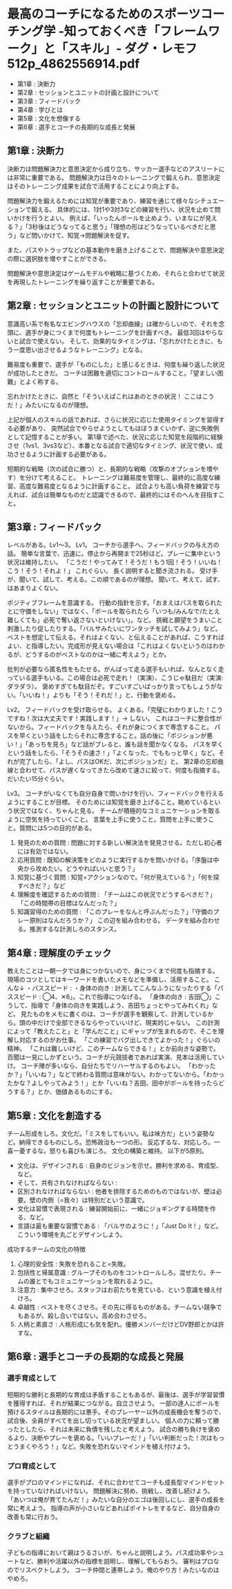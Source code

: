 # 最高のコーチになるためのスポーツコーチング学 -知っておくべき「フレームワーク」と「スキル」- ダグ・レモフ 512p_4862556914.pdf

- 第1章 : 決断力
- 第2章 : セッションとユニットの計画と設計について
- 第3章 : フィードバック
- 第4章 : 学びとは
- 第5章 : 文化を想像する
- 第6章 : 選手とコーチの長期的な成長と発展

## 第1章 : 決断力

決断力は問題解決力と意思決定から成り立ち、サッカー選手などのアスリートには非常に重要である。
問題解決力は日々のトレーニングで鍛えられ、意思決定はそのトレーニング成果を試合で活用することにより向上する。

問題解決力を鍛えるためには知覚が重要であり、練習を通じて様々なシチュエーションで鍛える。
具体的には、1対1や3対3などの練習を行い、状況を止めて問いかけを行うとよい。
例えば、「いったんボールを止めよう、いまなにが見える？」「3秒後はどうなってると思う」「理想の形はどうなっているべきだと思う」など問いかけて、知覚→問題解決を促す。

また、パスやトラップなどの基本動作を磨き上げることで、問題解決や意思決定の際に選択肢を増やすことができる。

問題解決や意思決定はゲームモデルや戦略に基づくため、それらと合わせて状況を再現したトレーニングを繰り返すことが重要である。

## 第2章 : セッションとユニットの計画と設計について

意識高い系で有名なエビングハウスの「忘却曲線」は確からしいので、それを念頭に、選手が身につくまで何度もトレーニングを計画すべき。
最低3回はやらないと試合で使えない。
そして、効果的なタイミングは、「忘れかけたときに、もう一度思い出させるようなトレーニング」となる。

難易度も重要で、選手が「ものにした」と感じるときは、何度も繰り返した状況が成功したときだ。
コーチは困難を適切にコントロールすること。「望ましい困難」とよく称する。

忘れかけたときに、自然と「そういえばこれはあのときの状況！ ここはこうだ！」みたいになるのが理想。

上記が個人のスキルの話であれば、さらに状況に応じた使用タイミングを習得する必要があり、
突然試合でやらせようとしてもほぼうまくいかず、逆に失敗例として記憶することが多い。
第1章で述べた、状況に応じた知覚を段階的に経験させ（1vs1、3vs3など）、本番となる試合で適切なタイミング、状況で使い、成功させるように計画する必要がある。

短期的な戦略（次の試合に勝つ）と、長期的な戦略（攻撃のオプションを増やす）を分けて考えること。
トレーニングは難易度を管理し、最終的に高度な練習、高度な難易度となるように計画すること。
試合よりも高い負荷を練習で与えれば、試合は簡単なものだと認識できるので、最終的にはそのへんを目指すこと。

## 第3章 : フィードバック

レベルがある。Lv1～3。
Lv1。
コーチから選手へ、フィードバックの与え方の話。
簡単な言葉で、迅速に。停止から再開まで25秒ほど。プレーに集中という状況は維持したい。
「こうだ！やってみて！そうだ！もう1回！そう！いいね！こう！そう！それよ！」
これぐらい。
長く説明すると聞き流される。
受け手が、聞いて、試して、考える。この順であるのが理想。
聞いて、考えて、試す、はあまりよくない。

ポジティブフレームを意識する。
行動の指針を示す。「おまえはパスを取られたとに守備をしない」ではなく、「ボールを取られたら「いつも/みんなで/たとえ難しくても」必死で奪い返さないといけない」。など。
挑戦と願望をうまいこと刺激したり促したりする。「バルサみたいにワンタッチを試してみよう」など。
ベストを想定して伝える。それはよくない、と伝えることがあれば、こうすればよい、と指導したい。完成形が見えない場合は「これはよくないというのはわかるが、どうするのがベストなのかは一緒に考えよう」とか。

批判が必要なら匿名性をもたせる。がんばって走る選手もいれば、なんとなく走っている選手もいる。この場合は必死で走れ！（実演）、こうじゃ駄目だ（実演:ダラダラ）。
褒めすぎても駄目だぞ。すごいすごいばっかり言ってもしょうがない。「いいね！」よりも「そう！それだ！」と、行動を褒める。

Lv2。
フィードバックを受け取らせる。
よくある。「完璧にわかりました！こうですね！次は大丈夫です！実践します！」→ しない。
これはコーチに整合性がないから。フィードバックを与えたら、それが身につくまで専念すること。
パスを早くという話をしたらそれに専念すること。話の後に「ポジションが悪い！」「あっちを見ろ」など話がブレると、誰も話を聞かなくなる。
パスを早くという話をしたら、「そうその速さ！」「よくなった、でももっと早く」など。それが完了したら、「よし、パスはOKだ、次にポジションだ」と。
第2章の忘却曲線と合わせて、パスが遅くなってきたら改めて速さに絞って、何度も指摘する。だいたい15分ぐらい。

Lv3。
コーチがいなくても自分自身で問いかけを行い、フィードバックを行えるようにすることが目標。
そのためには知覚を磨き上げること。眺めているという状況ではなく、ちゃんと見る。
チームが積極的なコミュニケーションを取るように空気を持っていくこと。
言葉を上手に使うこと。質問を上手に使うこと。質問には5つの目的がある。
1. 発見のための質問 : 問題に対する新しい解決法を発見させる。ただし初心者には有効ではない。
2. 応用質問 : 既知の解決策をどのように実行するかを問いかける。「序盤は中央から攻めたい。どうやればいいと思う？」
3. 知覚に基づく質問 : 知覚=アクションなので。「何が見えている？」「何を探すべきだ？」など
4. 理解度を確認するための質問 : 「チームはこの状況でどうするべきだ？」「この時間帯の目標はなんだった？」
5. 知識習得のための質問 : 「このプレーをなんと呼ぶんだった？」「守備のプレー原則はなんだろうか？」
この辺を組み合わせる。
データを組み合わせる。推測するな計測しろのスタンス。

## 第4章 : 理解度のチェック

教えたことは一朝一夕では身につかないので、身につくまで何度も指摘する。
現場のコツとしてはキーワードを書いたメモなどを準備し、活用すること。
こんな↓
・パススピード : 
・身体の向き : 
計測してこんなふうになったりする「パススピード : ◯4、✕6」。これで指導につなげる。
「身体の向き : 吉田◯」こうして、指導で「身体の向きを実践しよう、吉田ちょっとやってみれくれ」など。
見たものをメモに書くのは、コーチが選手を観察して、計測しているから。頭の中だけで全部できるならやっていいけど、現実的じゃない。
この計測によって「教えたこと」と「学んだこと」にギャップが生まれるので、そこを理解し対応するのがお仕事。
「この練習でバグ出しできてよかった！」ぐらいの精神。
「これは難しいけど、このチームならできる！」とか前向きな姿勢で。
百聞は一見にしかずという。コーチが元競技者であれば実演、見本は活用していけ。
コーチ陣が多いなら、自分たちでリハーサルするのもよい。
「わかったか？」「いいね？」などで終わる質問は意味がない。わかってないから。「わかったかな？よしやってみよう！」とか「いいね？吉田、田中がボールを持ったらどうする？」とか、価値あるものにする。

## 第5章 : 文化を創造する

チーム形成をしろ。文化だ。「ミスをしてもいい。私は味方だ」という姿勢など。納得できるものにしろ。恐怖政治も一つの形。
反応するな、対応しろ。一喜一憂するな。怒りも喜びも演じろ。
文化の構築と維持。
以下が5原則。
- 文化は、デザインされる : 自身のビジョンを示せ。勝利を求める、育成型、など。
- そして、共有されなければならない : 
- 区別されなければならない : 他者を排除するためのものではないが、壁は必要。壁の内側（=我々）は特別だという意識で。
- 文化は習慣で表現される : 練習開始前に、一緒にジョギングする時間を作る、など。
- 言語は最も重要な習慣である : 「バルサのように！」「Just Do It！」など。
こういう環境を丸ごとデザインしよう。

成功するチームの文化の特徴
1. 心理的安全性 : 失敗を恐れること=失敗。
2. 包括性と帰属意識 : グループそのものをコントロールしろ。混ぜたり。チームの誰とでもコミュニケーションを取れるように。
3. 注意力 : 集中させろ。スタッフはお前たちを見ている、という意識を植え付けろ。
4. 卓越性 : ベストを尽くさせろ。その先に得るものがある。チームない競争でもあるが、殺し合いではない。高め合わさせろ。
5. 人柄と素直さ : 人格形成にも気を配れ。優勝メンバーだけどDV野郎とかは許すな。

## 第6章 : 選手とコーチの長期的な成長と発展

### 選手育成として

短期的な勝利と長期的な育成は矛盾することもあるが、最後は、選手が学習習慣を獲得すれば、それが結果につながる。自立させよう。
一部の達人にボールを預けるスタイルは長期的には悪手。そのプレーヤー以外の成長機会を奪うので、試合後、全員がすべてを出し切っている状況が望ましい。
個人の力に頼って勝ったとしたら、それは未来に負債を残したと考えよう。
試合の勝ち負けを褒めるより、決断やプレーを褒める。「いいプレーだ！」「いい判断だった！次はもっとうまくやろう！」など。失敗を恐れないマインドを植え付けよう。

### プロ育成として

選手がプロのマインドになれば、それに合わせてコーチも成長型マインドセットを持っていなければいけない。
問題解決に努め、挑戦し、改善し続けよう。
「あいつは俺が育てたんだ！」みたいな自分のエゴは後回しにし、選手の成長を常に考えよう。
指導の声が小さいなどあればボイトレをするなど、自分自身の改善も常に行おう。

### クラブと組織

子どもの指導において親はうるさいが、ちゃんと説明しよう。パス成功率やシュートなど、勝利や活躍以外の指標を説明し、理解してもらおう。
審判はプロなのでリスペクトしよう。
コーチ仲間と連帯しよう。俺のやり方！みたいなのはやめろ。
